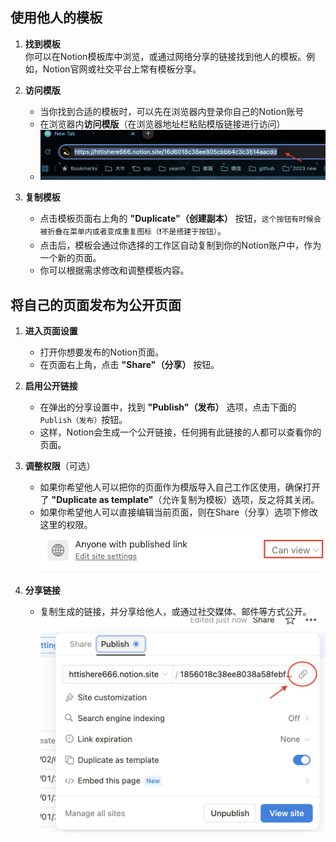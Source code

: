 ## 使用他人的模板

1. **找到模板**  
   你可以在Notion模板库中浏览，或通过网络分享的链接找到他人的模板。例如，Notion官网或社交平台上常有模板分享。

2. **访问模版**
   - 当你找到合适的模板时，可以先在浏览器内登录你自己的Notion账号
   - 在浏览器内**访问模版**（在浏览器地址栏粘贴模版链接进行访问）
   - ![](../assets/qa/1946018c38ee80e98316d9dd7ac18825_1.png)

3. **复制模板**  
   - 点击模板页面右上角的 **"Duplicate"（创建副本）** 按钮，`这个按钮有时候会被折叠在菜单内或者变成重复图标（❗️不是搭建于按钮）`。
   - 点击后，模板会通过你选择的工作区自动复制到你的Notion账户中，作为一个新的页面。
   - 你可以根据需求修改和调整模板内容。

## 将自己的页面发布为公开页面

1. **进入页面设置**  
   - 打开你想要发布的Notion页面。
   - 在页面右上角，点击 **"Share"（分享）** 按钮。

2. **启用公开链接**  
   - 在弹出的分享设置中，找到 **"Publish"（发布）** 选项，点击下面的`Publish（发布）`按钮。
   - 这样，Notion会生成一个公开链接，任何拥有此链接的人都可以查看你的页面。

3. **调整权限**（可选）  
   - 如果你希望他人可以把你的页面作为模版导入自己工作区使用，确保打开了 **"Duplicate as template"**（允许复制为模板）选项，反之将其关闭。
   - 如果你希望他人可以直接编辑当前页面，则在Share（分享）选项下修改这里的权限。
      ![](../assets/qa/1946018c38ee80e98316d9dd7ac18825_2.png)

4. **分享链接**  
   - 复制生成的链接，并分享给他人，或通过社交媒体、邮件等方式公开。
      ![](../assets/qa/1946018c38ee80e98316d9dd7ac18825_3.png)

